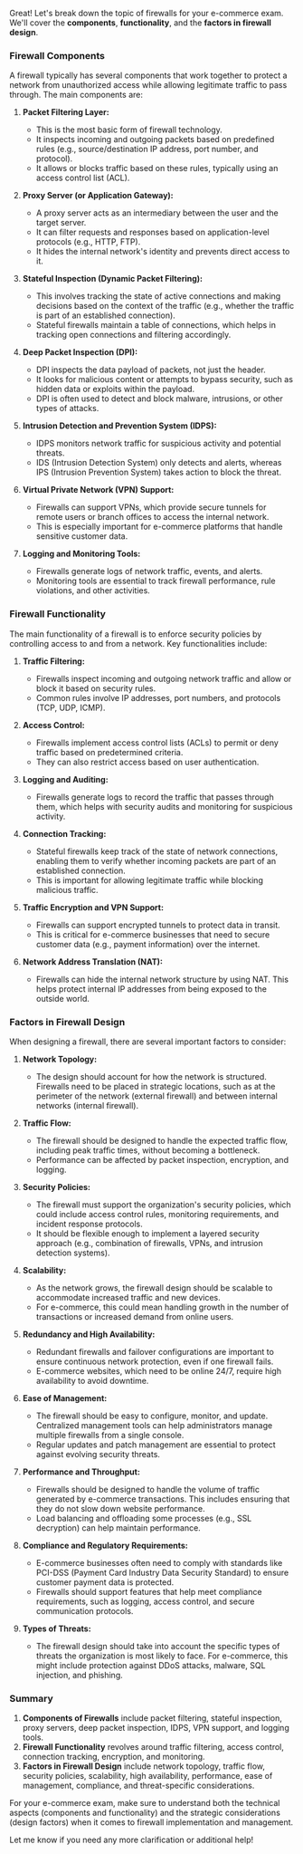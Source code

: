 Great! Let's break down the topic of firewalls for your e-commerce exam. We'll cover the **components**, **functionality**, and the **factors in firewall design**.

### **Firewall Components**

A firewall typically has several components that work together to protect a network from unauthorized access while allowing legitimate traffic to pass through. The main components are:

1. **Packet Filtering Layer:**
   - This is the most basic form of firewall technology.
   - It inspects incoming and outgoing packets based on predefined rules (e.g., source/destination IP address, port number, and protocol).
   - It allows or blocks traffic based on these rules, typically using an access control list (ACL).

2. **Proxy Server (or Application Gateway):**
   - A proxy server acts as an intermediary between the user and the target server.
   - It can filter requests and responses based on application-level protocols (e.g., HTTP, FTP).
   - It hides the internal network's identity and prevents direct access to it.

3. **Stateful Inspection (Dynamic Packet Filtering):**
   - This involves tracking the state of active connections and making decisions based on the context of the traffic (e.g., whether the traffic is part of an established connection).
   - Stateful firewalls maintain a table of connections, which helps in tracking open connections and filtering accordingly.

4. **Deep Packet Inspection (DPI):**
   - DPI inspects the data payload of packets, not just the header.
   - It looks for malicious content or attempts to bypass security, such as hidden data or exploits within the payload.
   - DPI is often used to detect and block malware, intrusions, or other types of attacks.

5. **Intrusion Detection and Prevention System (IDPS):**
   - IDPS monitors network traffic for suspicious activity and potential threats.
   - IDS (Intrusion Detection System) only detects and alerts, whereas IPS (Intrusion Prevention System) takes action to block the threat.

6. **Virtual Private Network (VPN) Support:**
   - Firewalls can support VPNs, which provide secure tunnels for remote users or branch offices to access the internal network.
   - This is especially important for e-commerce platforms that handle sensitive customer data.

7. **Logging and Monitoring Tools:**
   - Firewalls generate logs of network traffic, events, and alerts.
   - Monitoring tools are essential to track firewall performance, rule violations, and other activities.

### **Firewall Functionality**

The main functionality of a firewall is to enforce security policies by controlling access to and from a network. Key functionalities include:

1. **Traffic Filtering:**
   - Firewalls inspect incoming and outgoing network traffic and allow or block it based on security rules.
   - Common rules involve IP addresses, port numbers, and protocols (TCP, UDP, ICMP).

2. **Access Control:**
   - Firewalls implement access control lists (ACLs) to permit or deny traffic based on predetermined criteria.
   - They can also restrict access based on user authentication.

3. **Logging and Auditing:**
   - Firewalls generate logs to record the traffic that passes through them, which helps with security audits and monitoring for suspicious activity.

4. **Connection Tracking:**
   - Stateful firewalls keep track of the state of network connections, enabling them to verify whether incoming packets are part of an established connection.
   - This is important for allowing legitimate traffic while blocking malicious traffic.

5. **Traffic Encryption and VPN Support:**
   - Firewalls can support encrypted tunnels to protect data in transit.
   - This is critical for e-commerce businesses that need to secure customer data (e.g., payment information) over the internet.

6. **Network Address Translation (NAT):**
   - Firewalls can hide the internal network structure by using NAT. This helps protect internal IP addresses from being exposed to the outside world.

### **Factors in Firewall Design**

When designing a firewall, there are several important factors to consider:

1. **Network Topology:**
   - The design should account for how the network is structured. Firewalls need to be placed in strategic locations, such as at the perimeter of the network (external firewall) and between internal networks (internal firewall).

2. **Traffic Flow:**
   - The firewall should be designed to handle the expected traffic flow, including peak traffic times, without becoming a bottleneck.
   - Performance can be affected by packet inspection, encryption, and logging.

3. **Security Policies:**
   - The firewall must support the organization's security policies, which could include access control rules, monitoring requirements, and incident response protocols.
   - It should be flexible enough to implement a layered security approach (e.g., combination of firewalls, VPNs, and intrusion detection systems).

4. **Scalability:**
   - As the network grows, the firewall design should be scalable to accommodate increased traffic and new devices.
   - For e-commerce, this could mean handling growth in the number of transactions or increased demand from online users.

5. **Redundancy and High Availability:**
   - Redundant firewalls and failover configurations are important to ensure continuous network protection, even if one firewall fails.
   - E-commerce websites, which need to be online 24/7, require high availability to avoid downtime.

6. **Ease of Management:**
   - The firewall should be easy to configure, monitor, and update. Centralized management tools can help administrators manage multiple firewalls from a single console.
   - Regular updates and patch management are essential to protect against evolving security threats.

7. **Performance and Throughput:**
   - Firewalls should be designed to handle the volume of traffic generated by e-commerce transactions. This includes ensuring that they do not slow down website performance.
   - Load balancing and offloading some processes (e.g., SSL decryption) can help maintain performance.

8. **Compliance and Regulatory Requirements:**
   - E-commerce businesses often need to comply with standards like PCI-DSS (Payment Card Industry Data Security Standard) to ensure customer payment data is protected.
   - Firewalls should support features that help meet compliance requirements, such as logging, access control, and secure communication protocols.

9. **Types of Threats:**
   - The firewall design should take into account the specific types of threats the organization is most likely to face. For e-commerce, this might include protection against DDoS attacks, malware, SQL injection, and phishing.

### Summary

1. **Components of Firewalls** include packet filtering, stateful inspection, proxy servers, deep packet inspection, IDPS, VPN support, and logging tools.
2. **Firewall Functionality** revolves around traffic filtering, access control, connection tracking, encryption, and monitoring.
3. **Factors in Firewall Design** include network topology, traffic flow, security policies, scalability, high availability, performance, ease of management, compliance, and threat-specific considerations.

For your e-commerce exam, make sure to understand both the technical aspects (components and functionality) and the strategic considerations (design factors) when it comes to firewall implementation and management.

Let me know if you need any more clarification or additional help!
